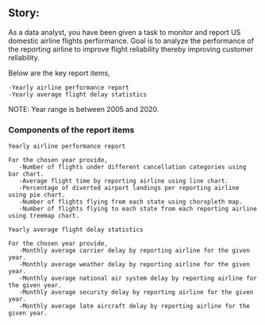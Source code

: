 ## Story:

As a data analyst, you have been given a task to monitor and report US domestic airline flights performance. Goal is to analyze the performance of the reporting airline to improve flight reliability thereby improving customer reliability.

Below are the key report items,

    -Yearly airline performance report
    -Yearly average flight delay statistics

NOTE: Year range is between 2005 and 2020.
### Components of the report items

    Yearly airline performance report

    For the chosen year provide,
       -Number of flights under different cancellation categories using bar chart.
       -Average flight time by reporting airline using line chart.
       -Percentage of diverted airport landings per reporting airline using pie chart.
       -Number of flights flying from each state using choropleth map.
       -Number of flights flying to each state from each reporting airline using treemap chart.

    Yearly average flight delay statistics

    For the chosen year provide,
       -Monthly average carrier delay by reporting airline for the given year.
       -Monthly average weather delay by reporting airline for the given year.
       -Monthly average national air system delay by reporting airline for the given year.
       -Monthly average security delay by reporting airline for the given year.
       -Monthly average late aircraft delay by reporting airline for the given year.
